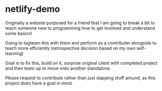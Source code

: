 # netlify-demo


Originally a website purposed for a friend that I am going to break a bit to teach someone new to programming how to get involved and understand some basics!

Going to tagteam this with them and perform as a contributer alongside to teach more efficiently (retrospective decision based on my own self-learning)

Goal is to fix this, build on it, surprise original client with completed project and then team up to move onto another standalone.

Please request to contribute rather than just slapping stuff around, as this project does have a goal in mind.
